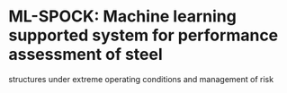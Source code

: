 # ML-SPOCK: Machine learning supported system for performance assessment of steel
structures under extreme operating conditions and management of risk

